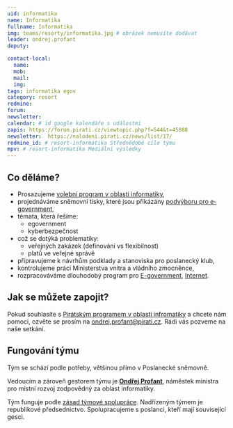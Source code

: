 ```yaml
---
uid: informatika
name: Informatika
fullname: Informatika
img: teams/resorty/informatika.jpg # obrázek nemusíte dodávat
leader: ondrej.profant
deputy:

contact-local:
  name: 
  mob:  
  mail: 
  img: 
tags: informatika egov
category: resort
redmine:
forum:
newsletter:
calendar: # id google kalendáře s událostmi
zapis: https://forum.pirati.cz/viewtopic.php?f=544&t=45888
newsletter:  https://nalodeni.pirati.cz/news/list/17/
redmine_id: # resort-informatika Střednědobé cíle týmu
mpv: # resort-informatika Mediální výsledky
---
```


Co děláme?
----------

* Prosazujeme [volební program v oblasti informatiky](/program/parlament2021/),
* projednáváme sněmovní tisky, které jsou přikázány [podvýboru pro e-government](http://www.psp.cz/sqw/hp.sqw?k=4427),
* témata, která řešíme:
    * egovernment
    * kyberbezpečnost
* což se dotýká problematiky:
    * veřejných zakázek (definování vs flexibilnost)
    * platů ve veřejné správě
* připravujeme k návrhům podklady a stanoviska pro poslanecký klub,
* kontrolujeme práci Ministerstva vnitra a vládního zmocněnce,
* rozpracováváme dlouhodobý program pro [E-government](/program/dlouhodoby/e-government/), [Internet](/program/dlouhodoby/internet/).

Jak se můžete zapojit?
----------------------

Pokud souhlasíte s [Pirátským programem v oblasti infromatiky](https://www.pirati.cz/program/parlament2021/) a chcete nám pomoci, ozvěte se prosím na <ondrej.profant@pirati.cz>. Rádi vás pozveme na naše setkání.

Fungování týmu
---------------

Tým se schází podle potřeby, většinou přímo v Poslanecké sněmovně.

Vedoucím a zároveň gestorem týmu je **[Ondřej Profant](/lide/ondrej-profant)**, náměstek ministra pro místní rozvoj zodpovědný za oblast informatiky.

Tým funguje podle [zásad týmové spolupráce](https://wiki.pirati.cz/rules/or_zatys). Nadřízeným týmem je republikové předsednictvo. Spolupracujeme s poslanci, kteří mají související gesci.
